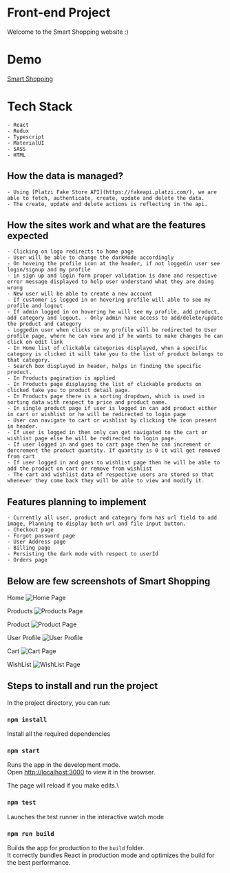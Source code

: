 # Front-end Project

Welcome to the Smart Shopping website :)

# Demo

[Smart Shopping](https://effulgent-malabi-6f7652.netlify.app/)

# Tech Stack

    - React
    - Redux
    - Typescript
    - MaterialUI
    - SASS
    - HTML

## How the data is managed?

    - Using [Platzi Fake Store API](https://fakeapi.platzi.com/), we are able to fetch, authenticate, create, update and delete the data.
    - The create, update and delete actions is reflecting in the api.

## How the sites work and what are the features expected

    - Clicking on logo redirects to home page
    - User will be able to change the darkMode accordingly
    - On hoveing the profile icon at the header, if not loggedin user see login/signup and my profile
    - in sign up and login form proper validation is done and respective error message displayed to help user understand what they are doing wrong
    - New user will be able to create a new account
    - If customer is logged in on hovering profile will able to see my profile and logout
    - If admin logged in on hovering he will see my profile, add product, add category and logout. - Only admin have access to add/delete/update the product and category
    - Loggedin user when clicks on my profile will be redirected to User profile page, where he can view and if he wants to make changes he can click on edit link
    - In Home list of clickable categories displayed, when a specific category is clicked it will take you to the list of product belongs to that category.
    - Search box displayed in header, helps in finding the specific product.
    - In Products pagination is applied
    - In Products page displaying the list of clickable products on clicked take you to product detail page.
    - In Products page there is a sorting dropdown, which is used in sorting data with respect to price and product name.
    - In single product page if user is logged in can add product either in cart or wishlist or he will be redirected to login page
    - User can navigate to cart or wishlist by clicking the icon present in header.
    - If user is logged in then only can get navigated to the cart or wishlist page else he will be redirected to login page.
    - If user logged in and goes to cart page then he can increment or dercrement the product quantity. If quantity is 0 it will get removed from cart
    - If user logged in and goes to wishlist page then he will be able to add the product on cart or remove from wishlist
    - The cart and wishlist data of respective users are stored so that whenever they come back they will be able to view and modify it.

## Features planning to implement

    - Currently all user, product and category form has url field to add image, Planning to display both url and file input button.
    - Checkout page
    - Forgot password page
    - User Address page
    - Billing page
    - Persisting the dark mode with respect to userId
    - Orders page

## Below are few screenshots of Smart Shopping

Home
![Home Page](src/READMEImages/HomePage.png)

Products
![Products Page](src/READMEImages/ProductsPage.png)

Product
![Product Page](src/READMEImages/ProductPage.png)

User Profile
![User Profile](src/READMEImages/UserProfile.png)

Cart
![Cart Page](src/READMEImages/CartPage.png)

WishList
![WishList Page](src/READMEImages/WishList.png)

## Steps to install and run the project

In the project directory, you can run:

### `npm install`

Install all the required dependencies

### `npm start`

Runs the app in the development mode.\
Open [http://localhost:3000](http://localhost:3000) to view it in the browser.

The page will reload if you make edits.\

### `npm test`

Launches the test runner in the interactive watch mode

### `npm run build`

Builds the app for production to the `build` folder.\
It correctly bundles React in production mode and optimizes the build for the best performance.
